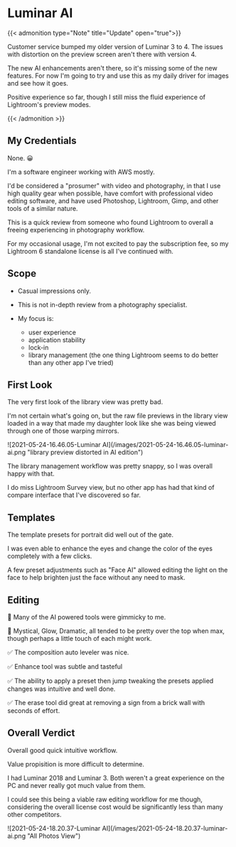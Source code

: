 # Luminar AI


{{&lt; admonition type=&#34;Note&#34; title=&#34;Update&#34; open=&#34;true&#34;&gt;}}

Customer service bumped my older version of Luminar 3 to 4.
The issues with distortion on the preview screen aren&#39;t there with version 4.

The new AI enhancements aren&#39;t there, so it&#39;s missing some of the new features.
For now I&#39;m going to try and use this as my daily driver for images and see how it goes.

Positive experience so far, though I still miss the fluid experience of Lightroom&#39;s preview modes.

{{&lt; /admonition &gt;}}

## My Credentials

None. 😀

I&#39;m a software engineer working with AWS mostly.

I&#39;d be considered a &#34;prosumer&#34; with video and photography, in that I use high quality gear when possible, have comfort with professional video editing software, and have used Photoshop, Lightroom, Gimp, and other tools of a similar nature.

This is a quick review from someone who found Lightroom to overall a freeing experiencing in photography workflow.

For my occasional usage, I&#39;m not excited to pay the subscription fee, so my Lightroom 6 standalone license is all I&#39;ve continued with.

## Scope

- Casual impressions only.
- This is not in-depth review from a photography specialist.
- My focus is:

    - user experience
    - application stability
    - lock-in
    - library management (the one thing Lightroom seems to do better than any other app I&#39;ve tried)

## First Look

The very first look of the library view was pretty bad.

I&#39;m not certain what&#39;s going on, but the raw file previews in the library view loaded in a way that made my daughter look like she was being viewed through one of those warping mirrors.

![2021-05-24-16.46.05-Luminar AI](/images/2021-05-24-16.46.05-luminar-ai.png &#34;library preview distorted in AI edition&#34;)

The library management workflow was pretty snappy, so I was overall happy with that.

I do miss Lightroom Survey view, but no other app has had that kind of compare interface that I&#39;ve discovered so far.

## Templates

The template presets for portrait did well out of the gate.

I was even able to enhance the eyes and change the color of the eyes completely with a few clicks.

A few preset adjustments such as &#34;Face AI&#34; allowed editing the light on the face to help brighten just the face without any need to mask.

## Editing

🔳 Many of the AI powered tools were gimmicky to me.

🔳 Mystical, Glow, Dramatic, all tended to be pretty over the top when max, though perhaps a little touch of each might work.

✅ The composition auto leveler was nice.

✅ Enhance tool was subtle and tasteful

✅ The ability to apply a preset then jump tweaking the presets applied changes was intuitive and well done.

✅ The erase tool did great at removing a sign from a brick wall with seconds of effort.

## Overall Verdict

Overall good quick intuitive workflow.

Value propisition is more difficult to determine.

I had Luminar 2018 and Luminar 3. Both weren&#39;t a great experience on the PC and never really got much value from them.

I could see this being a viable raw editing workflow for me though, considering the overall license cost would be significantly less than many other competitors.

![2021-05-24-18.20.37-Luminar AI](/images/2021-05-24-18.20.37-luminar-ai.png &#34;All Photos View&#34;)

